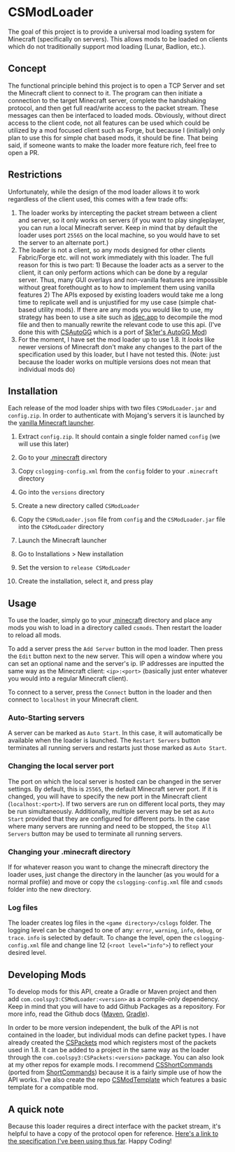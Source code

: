 # CSModLoader
The goal of this project is to provide a universal mod loading system for Minecraft (specifically on servers). This allows mods to be loaded on clients which do not traditionally support mod loading (Lunar, Badlion, etc.).

## Concept
The functional principle behind this project is to open a TCP Server and set the Minecraft client to connect to it. The program can then initiate a connection to the target Minecraft server, complete the handshaking protocol, and then get full read/write access to the packet stream. These messages can then be interfaced to loaded mods. Obviously, without direct access to the client code, not all features can be used which could be utilized by a mod focused client such as Forge, but because I (initially) only plan to use this for simple chat based mods, it should be fine. That being said, if someone wants to make the loader more feature rich, feel free to open a PR.

## Restrictions
Unfortunately, while the design of the mod loader allows it to work regardless of the client used, this comes with a few trade offs:
1. The loader works by intercepting the packet stream between a client and server, so it only works on servers (if you want to play singleplayer, you can run a local Minecraft server. Keep in mind that by default the loader uses port `25565` on the local machine, so you would have to set the server to an alternate port.)
2. The loader is not a client, so any mods designed for other clients Fabric/Forge etc. will not work immediately with this loader. The full reason for this is two part: 1) Because the loader acts as a server to the client, it can only perform actions which can be done by a regular server. Thus, many GUI overlays and non-vanilla features are impossible without great forethought as to how to implement them using vanilla features 2) The APIs exposed by existing loaders would take me a long time to replicate well and is unjustified for my use case (simple chat-based utility mods). If there are any mods you would like to use, my strategy has been to use a site such as [jdec.app](https://jdec.app) to decompile the mod file and then to manually rewrite the relevant code to use this api. (I've done this with [CSAutoGG](https://github.com/CoolSpy3/CSAutoGG) which is a port of [Sk1er's AutoGG Mod](https://sk1er.club/mods/autogg))
3. For the moment, I have set the mod loader up to use 1.8. It *looks* like newer versions of Minecraft don't make any changes to the part of the specification used by this loader, but I have not tested this. (Note: just because the loader works on multiple versions does not mean that individual mods do)

## Installation
Each release of the mod loader ships with two files `CSModLoader.jar` and `config.zip`. In order to authenticate with Mojang's servers it is launched by the [vanilla Minecraft launcher](https://www.minecraft.net/en-us/download).

1. Extract `config.zip`. It should contain a single folder named `config` (we will use this later)

2. Go to your [.minecraft](https://minecraft.fandom.com/wiki/.minecraft#Locating_.minecraft) directory

3. Copy `cslogging-config.xml` from the `config` folder to your `.minecraft` directory

4. Go into the `versions` directory

5. Create a new directory called `CSModLoader`

6. Copy the `CSModLoader.json` file from `config` and the `CSModLoader.jar` file into the `CSModLoader` directory

7. Launch the Minecraft launcher

8. Go to Installations > New installation

9. Set the version to `release CSModLoader`

10. Create the installation, select it, and press play

## Usage
To use the loader, simply go to your [.minecraft](https://minecraft.fandom.com/wiki/.minecraft#Locating_.minecraft) directory and place any mods you wish to load in a directory called `csmods`. Then restart the loader to reload all mods.

To add a server press the `Add Server` button in the mod loader. Then press the `Edit` button next to the new server. This will open a window where you can set an optional name and the server's ip. IP addresses are inputted the same way as the Minecraft client: `<ip>:<port>` (basically just enter whatever you would into a regular Minecraft client).

To connect to a server, press the `Connect` button in the loader and then connect to `localhost` in your Minecraft client.

### Auto-Starting servers
A server can be marked as `Auto Start`. In this case, it will automatically be available when the loader is launched. The `Restart Servers` button terminates all running servers and restarts just those marked as `Auto Start`.

### Changing the local server port
The port on which the local server is hosted can be changed in the server settings. By default, this is `25565`, the default Minecraft server port. If it is changed, you will have to specify the new port in the Minecraft client (`localhost:<port>`). If two servers are run on different local ports, they may be run simultaneously. Additionally, multiple servers may be set as `Auto Start` provided that they are configured for different ports. In the case where many servers are running and need to be stopped, the `Stop All Servers` button may be used to terminate all running servers.

### Changing your .minecraft directory
If for whatever reason you want to change the minecraft directory the loader uses, just change the directory in the launcher (as you would for a normal profile) and move or copy the `cslogging-config.xml` file and `csmods` folder into the new directory.

### Log files
The loader creates log files in the `<game directory>/cslogs` folder. The logging level can be changed to one of any: `error`, `warning`, `info`, `debug`, or `trace`. `info` is selected by default. To change the level, open the `cslogging-config.xml` file and change line 12 (`<root level="info">`) to reflect your desired level.

## Developing Mods
To develop mods for this API, create a Gradle or Maven project and then add `com.coolspy3:CSModLoader:<version>` as a compile-only dependency. Keep in mind that you will have to add Github Packages as a repository. For more info, read the Github docs ([Maven](https://docs.github.com/en/packages/working-with-a-github-packages-registry/working-with-the-apache-maven-registry), [Gradle](https://docs.github.com/en/packages/working-with-a-github-packages-registry/working-with-the-gradle-registry)).

In order to be more version independent, the bulk of the API is not contained in the loader, but individual mods can define packet types. I have already created the [CSPackets](https://github.com/CoolSpy3/CSPackets) mod which registers most of the packets used in 1.8. It can be added to a project in the same way as the loader through the `com.coolspy3:CSPackets:<version>` package. You can also look at my other repos for example mods. I recommend [CSShortCommands](https://github.com/CoolSpy3/CSShortCommands) (ported from [ShortCommands](https://github.com/CoolSpy3/ShortCommands)) because it is a fairly simple use of how the API works. I've also create the repo [CSModTemplate](https://github.com/CoolSpy3/CSModTemplate) which features a basic template for a compatible mod.

## A quick note
Because this loader requires a direct interface with the packet stream, it's helpful to have a copy of the protocol open for reference. [Here's a link to the specification I've been using thus far](https://wiki.vg/index.php?title=Protocol&oldid=7368). Happy Coding!
